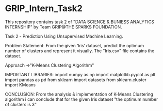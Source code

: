 # GRIP_Intern_Task2
This repository contains task 2 of "DATA SCIENCE & BUNIESS ANALYTICS INTERNSHIP" by Team GRIP@THE SPARKS FOUNDATION.

Task 2 - Prediction Using Unsupervised Machine Learning.

Problem Statement:
From the given ‘Iris’ dataset, predict the optimum number of clusters and represent it visually.
The "Iris.csv" file contains the dataset.

Approach ->"K-Means Clustering Algorithm"

IMPORTANT LIBRARIES:
import numpy as np
import matplotlib.pyplot as plt
import pandas as pd
from sklearn import datasets
from sklearn.cluster import KMeans

CONCLUSION:
From the analysis & implementation of K-Means Clustering algorithm i can conclude that for the given Iris dataset "the optimum number of clusters is 3"
